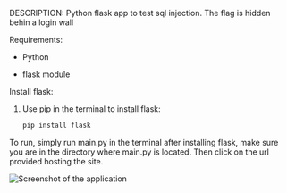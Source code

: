 DESCRIPTION: Python flask app to test sql injection. The flag is hidden behin a login wall

Requirements:

- Python

- flask module

Install flask:

1. Use pip in the terminal to install flask:
   ```bash
   pip install flask

To run, simply run main.py in the terminal after installing flask, make sure you are in the directory where main.py is located. Then click on the url provided hosting the site.

![Screenshot of the application](Screenshot%202024-11-18%20160016.png "Screenshot 2024-11-18 160016")
